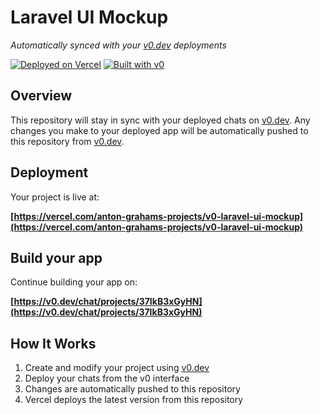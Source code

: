 # Laravel UI Mockup

*Automatically synced with your [v0.dev](https://v0.dev) deployments*

[![Deployed on Vercel](https://img.shields.io/badge/Deployed%20on-Vercel-black?style=for-the-badge&logo=vercel)](https://vercel.com/anton-grahams-projects/v0-laravel-ui-mockup)
[![Built with v0](https://img.shields.io/badge/Built%20with-v0.dev-black?style=for-the-badge)](https://v0.dev/chat/projects/37IkB3xGyHN)

## Overview

This repository will stay in sync with your deployed chats on [v0.dev](https://v0.dev).
Any changes you make to your deployed app will be automatically pushed to this repository from [v0.dev](https://v0.dev).

## Deployment

Your project is live at:

**[https://vercel.com/anton-grahams-projects/v0-laravel-ui-mockup](https://vercel.com/anton-grahams-projects/v0-laravel-ui-mockup)**

## Build your app

Continue building your app on:

**[https://v0.dev/chat/projects/37IkB3xGyHN](https://v0.dev/chat/projects/37IkB3xGyHN)**

## How It Works

1. Create and modify your project using [v0.dev](https://v0.dev)
2. Deploy your chats from the v0 interface
3. Changes are automatically pushed to this repository
4. Vercel deploys the latest version from this repository
